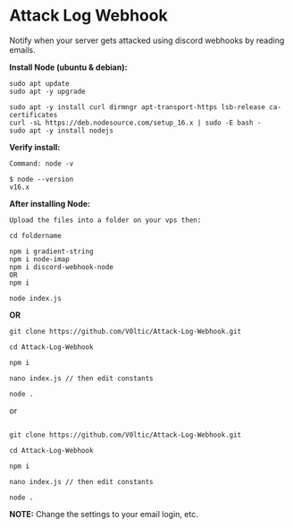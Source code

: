# Attack Log Webhook
 Notify when your server gets attacked using discord webhooks by reading emails.

**Install Node (ubuntu & debian):**
```
sudo apt update
sudo apt -y upgrade

sudo apt -y install curl dirmngr apt-transport-https lsb-release ca-certificates
curl -sL https://deb.nodesource.com/setup_16.x | sudo -E bash -
sudo apt -y install nodejs
```

**Verify install:**
```
Command: node -v

$ node --version
v16.x
```

**After installing Node:**
```
Upload the files into a folder on your vps then:

cd foldername

npm i gradient-string
npm i node-imap
npm i discord-webhook-node
OR
npm i

node index.js
```
**OR**
```
git clone https://github.com/V0ltic/Attack-Log-Webhook.git

cd Attack-Log-Webhook

npm i

nano index.js // then edit constants

node .
```

or

```

git clone https://github.com/V0ltic/Attack-Log-Webhook.git

cd Attack-Log-Webhook

npm i

nano index.js // then edit constants

node .
```

**NOTE:** Change the settings to your email login, etc.
